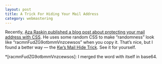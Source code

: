 ```yaml
---
layout: post
title: A Trick For Hiding Your Mail Address
category: webmastering
---
```

Recently, [Aza Raskin published a blog post about protecting your mail address with CSS][raskin]. He uses some random CSS to make “randomness” look like “racmnFudZG9otbmmVnzcewsos” when you copy it. That’s nice, but I found a better way — the [Kw’s Mail Hide Trick][kw]. See it for yourself.

 [raskin]: http://www.azarask.in/blog/post/protecting-email-with-css/
 [kw]:     http://kwpolska.co.cc/hidemail/
*[racmnFudZG9otbmmVnzcewsos]: I merged the word with itself in base64.

